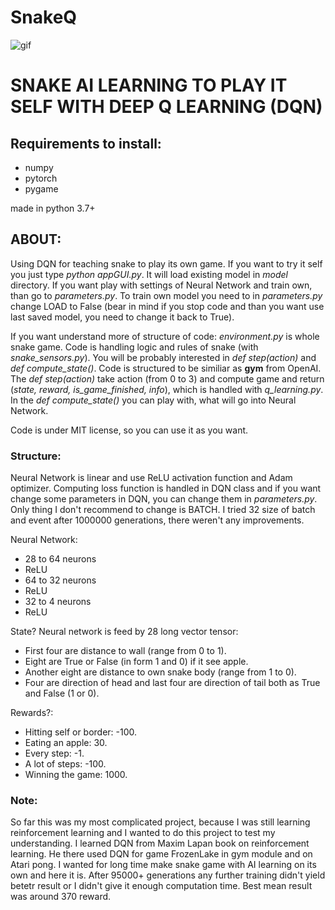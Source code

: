 # SnakeQ

![gif](https://user-images.githubusercontent.com/57571014/95682411-5b2ca180-0be5-11eb-926f-ed95a5b26f85.gif)

# SNAKE AI LEARNING TO PLAY IT SELF WITH DEEP Q LEARNING (DQN)

## Requirements to install:
- numpy
- pytorch
- pygame

made in python 3.7+

## ABOUT:
Using DQN for teaching snake to play its own game. If you want to try it self you just type *python appGUI.py*. It will load existing model in *model* directory. If you want play with settings of Neural Network and train own, than go to *parameters.py*. To train own model you need to in *parameters.py* change LOAD to False (bear in mind if you stop code and than you want use last saved model, you need to change it back to True).

If you want understand more of structure of code: *environment.py* is whole snake game. Code is handling logic and rules of snake (with *snake_sensors.py*). You will be probably interested in *def step(action)* and *def compute_state()*. Code is structured to be similiar as **gym** from OpenAI. The *def step(action)* take action (from 0 to 3) and compute game and return (*state, reward, is_game_finished, info*), which is handled with *q_learning.py*. In the *def compute_state()* you can play with, what will go into Neural Network.

Code is under MIT license, so you can use it as you want.

### Structure:
Neural Network is linear and use ReLU activation function and Adam optimizer. Computing loss function is handled in DQN class and if you want change some parameters in DQN, you can change them in *parameters.py*. Only thing I don't recommend to change is BATCH. I tried 32 size of batch and event after 1000000 generations, there weren't any improvements.

Neural Network:
- 28 to 64 neurons
- ReLU
- 64 to 32 neurons
- ReLU
- 32 to 4 neurons
- ReLU

State? Neural network is feed by 28 long vector tensor: 
- First four are distance to wall (range from 0 to 1). 
- Eight are True or False (in form 1 and 0) if it see apple. 
- Another eight are distance to own snake body (range from 1 to 0). 
- Four are direction of head and last four are direction of tail both as True and False (1 or 0).

Rewards?: 
- Hitting self or border: -100. 
- Eating an apple: 30. 
- Every step: -1. 
- A lot of steps: -100. 
- Winning the game: 1000.

### Note:
So far this was my most complicated project, because I was still learning reinforcement learning and I wanted to do this project to test my understanding. I learned DQN from Maxim Lapan book on reinforcement learning. He there used DQN for game FrozenLake in gym module and on Atari pong. I wanted for long time make snake game with AI learning on its own and here it is. After 95000+ generations any further training didn't yield betetr result or I didn't give it enough computation time. Best mean result was around 370 reward.
